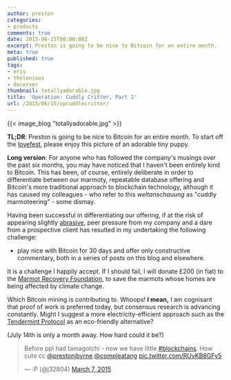 ```yaml
---
author: preston
categories:
- products
comments: true
date: 2015-06-15T00:00:00Z
excerpt: Preston is going to be nice to Bitcoin for an entire month.
meta: true
published: true
tags:
- eris
- thelonious
- decerver
thumbnail: totallyadorable.jpg
title: 'Operation: Cuddly Critter, Part 1'
url: /2015/06/15/opcuddlecritter/
---
```


{{< image_blog "totallyadorable.jpg" >}}

**TL;DR**: Preston is going to be nice to Bitcoin for an entire month. To start off the [lovefest](https://twitter.com/polemitis/status/610552511779446784), please enjoy this picture of an adorable tiny puppy.

**Long version**: For anyone who has followed the company's musings over the past six months, you may have noticed that I haven't been entirely kind to Bitcoin. This has been, of course, entirely deliberate in order to differentiate between our marmoty, repeatable database offering and Bitcoin's more traditional approach to blockchain technology, although it has caused my colleagues - who refer to this _weltanschauung_ as "cuddly marmoteering" - some dismay.

Having been successful in differentiating our offering, if at the risk of appearing slightly [abrasive](http://prestonbyrne.com/2015/04/08/blockchain-without-bitcoin-is-now-a-thing/), peer pressure from my company and a dare from a prospective client has resulted in my undertaking the following challenge:

* play nice with Bitcoin for 30 days and offer only constructive commentary, both in a series of posts on this blog and elsewhere.

It is a challenge I happily accept. If I should fail, I will donate £200 (in fiat) to the [Marmot Recovery Foundation](https://marmots.org), to save the marmots whose homes are being affected by climate change.

Which Bitcoin mining is contributing to. Whoops! **I mean,** I am cognisant that proof of work is preferred today, but consensus research is advancing constantly. Might I suggest a more electricity-efficient approach such as the [Tendermint Protocol](http://tendermint.com/) as an eco-friendly alternative?

(July 14th is only a month away. How hard could it be?)

<blockquote class="twitter-tweet" lang="en"><p>Before ppl had tamagotchi - now we have little <a href="https://twitter.com/hashtag/blockchains?src=hash">#blockchains</a>. How cute cc <a href="https://twitter.com/prestonjbyrne">@prestonjbyrne</a> <a href="https://twitter.com/compleatang">@compleatang</a> <a href="http://t.co/RUvKB8GFy5">pic.twitter.com/RUvKB8GFy5</a></p>&mdash; :P (@j32804) <a href="https://twitter.com/j32804/status/574165653197881345">March 7, 2015</a></blockquote>
<script async src="//platform.twitter.com/widgets.js" charset="utf-8"></script>
